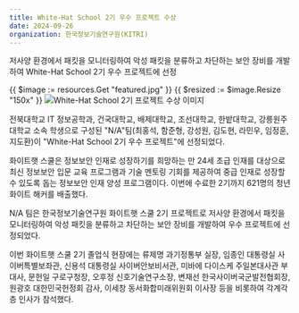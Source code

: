 ```yaml
---
title: White-Hat School 2기 우수 프로젝트 수상
date: 2024-09-26
organization: 한국정보기술연구원(KITRI)
---
```


저사양 환경에서 패킷을 모니터링하여 악성 패킷을 분류하고 차단하는 보안 장비를 개발하여 White-Hat School 2기 우수 프로젝트에 선정


{{ $image := resources.Get "featured.jpg" }}
{{ $resized := $image.Resize "150x" }} <!-- 150px 너비로 조정 -->
<img src="{{ $resized.RelPermalink }}" alt="White-Hat School 2기 프로젝트 수상 이미지">

<!--more-->

전북대학교 IT 정보공학과, 건국대학교, 배제대학교, 조선대학교, 한밭대학교, 강릉원주대학교 소속 학생으로 구성된 "N/A"팀(최홍석, 함준형, 강성원, 김도현, 라민우, 임정훈, 지도환)이 "White-Hat School 2기 우수 프로젝트"에 선정되었다.

화이트햇 스쿨은 정보보안 인재로 성장하기를 희망하는 만 24세 초급 인재를 대상으로 최신 정보보안 입문 교육 프로그램과 기술 멘토링 기회를 제공하여 중급 인재로 성장할 수 있도록 돕는 정보보안 인재 양성 프로그램이다. 이번에 수료한 2기까지 621명의 청년 화이트 해커를 배출했다.

N/A 팀은 한국정보기술연구원 화이트햇 스쿨 2기 프로젝트로 저사양 환경에서 패킷을 모니터링하여 악성 패킷을 분류하고 차단하는 보안 장비를 개발하여 우수 프로젝트에 선정되었다.

이번 화이트햇 스쿨 2기 졸업식 현장에는 류제명 과기정통부 실장, 임종인 대통령실 사이버특별보좌관, 신용석 대통령실 사이버안보비서관, 미바에 다이스케 주일본대사관 부대사, 문헌일 구로구청장, 오후정 신호기술연구소장, 변재선 한국사이버국군발전협회장, 원광호 대한민국헌정회 감사, 이세창 동서화합미래위원회 이사장 등을 비롯하여 각계각층 인사가 참석했다.
